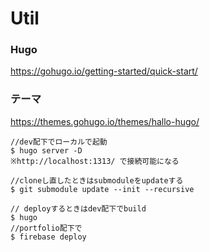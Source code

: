 # Util

### Hugo
https://gohugo.io/getting-started/quick-start/

### テーマ
https://themes.gohugo.io/themes/hallo-hugo/


```
//dev配下でローカルで起動
$ hugo server -D
※http://localhost:1313/ で接続可能になる

//cloneし直したときはsubmoduleをupdateする
$ git submodule update --init --recursive

// deployするときはdev配下でbuild
$ hugo
//portfolio配下で
$ firebase deploy
```